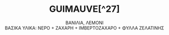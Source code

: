 ---
title: "GUIMAUVE[^27]"
subtitle: "ΒΑΝΙΛΙΑ, ΛΕΜΟΝΙ <br/>ΒΑΣΙΚΑ ΥΛΙΚΑ: ΝΕΡΟ + ΖΑΧΑΡΗ + ΙΜΒΕΡΤΟΖΑΧΑΡΟ + ΦΥΛΛΑ ΖΕΛΑΤΙΝΗΣ"
ingredients:
  - title: 
    theingredients:
      - ingredient: "225γρ. νερό"
      - ingredient: "675γρ. ζάχαρη"
      - ingredient: "210γρ. ιμβερτοζάχαρο (1<sup>η<sup/> δόση)"
      - ingredient: "300γρ. ιμβερτοζάχαρο (2<sup>η<sup/> δόση)"
      - ingredient: "55γρ. φύλλα ζελατίνης"
      - ingredient: "2 στικ βανίλιας[^28]"
      - ingredient: "3 λεμόνια ξύσμα"
preparation:
  - title: 
    method: "Μουλιάζουμε τα φύλλα ζελατίνης σε κρύο νερό. Σε ένα κατσαρολάκι βράζουμε στους 110 &#176;&#67; την 1<sup>η</sup> δόση ινβερτοζαχάρου, την ζάχαρη και το νερό έτσι ώστε να κάνουμε ένα σιρόπι. Κατεβάζουμε από την φωτιά και ρίχνουμε μέσα τα φύλλα ζελατίνης[^29] , ανακατεύουμε και στην συνέχεια τα χτυπάμε στο μίξερ με σύρμα προσθέτοντας και την 2<sup>η</sup> δόση ινβερτοζαχάρου[^30]. Ανακατεύουμε ώσπου να κρυώσει. Μόλις είναι έτοιμο το μείγμα το απλώνουμε σε τσέρκι το οποίο έχουμε πασπαλίσει στη βάση και στα τοιχώματα με άμυλο ή με άμυλο και ζάχαρη άχνη. Το αφήνουμε μέχρι να σφίξει και στη συνέχεια τα κόβουμε με ένα μαχαίρι."
footnotes:
  - footnote: "[^27]: Τα Guimauve λέγονται αλλιώς και marshmallow."
  - footnote: "[^28]: Μπορούμε να αντικαταστήσουμε την βανίλια και το λεμόνι με οποιοδήποτε άλλο υλικό."
  - footnote: "[^29]: Τα φύλλα ζελατίνης βοηθάνε το μείγμα κατά τη διάρκεια που το χτυπάμε στο μίξερ να κρυώσει και ταυτόχρονα να πάρει όγκο εγκλωβίζοντας αέρα."
  - footnote: "[^30]: Μπορούμε να προσθέσουμε και χρώμα ζαχαροπλαστικής για αισθητικούς λόγους."
---
